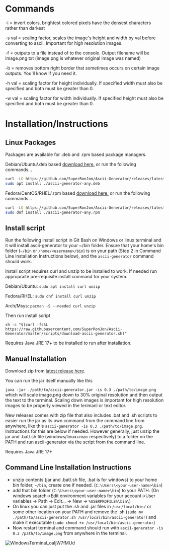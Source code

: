 # Commands

-i = invert colors, brightest colored pixels have the densest characters rather than darkest

-s val = scaling factor, scales the image's height and width by val before converting to ascii. Important for high resolution images.

-f = outputs to a file instead of to the console. Output filename will be image.png.txt (image.png is whatever original image was named)

-b = removes bottom right border that sometimes occurs on certain image outputs. You'll know if you need it.

-h val = scaling factor for height individually. If specified width must also be specified and both must be greater than 0.

-w val = scaling factor for width individually. If specified height must also be specified and both must be greater than 0.


# Installation/Instructions

## Linux Packages

Packages are available for .deb and .rpm based package managers.

Debian/Ubuntu/.deb based [download here.](https://github.com/SuperRonJon/Ascii-Generator/releases/latest/download/ascii-generator-any.deb) or run the following commands...

```sh
curl -LO https://github.com/SuperRonJon/Ascii-Generator/releases/latest/download/ascii-generator-any.deb
sudo apt install ./ascii-generator-any.deb
```

Fedora/CentOS/RHEL/.rpm based [download here.](https://github.com/SuperRonJon/Ascii-Generator/releases/latest/download/ascii-generator-any.rpm) or run the following commands...

```sh
curl -LO https://github.com/SuperRonJon/Ascii-Generator/releases/latest/download/ascii-generator-any.rpm
sudo dnf install ./ascii-generator-any.rpm
```

## Install script

Run the following install script in Git Bash on Windows or linux terminal and it will install ascii-generator to your ~/bin folder. Ensure that your home's bin folder (`~/bin` or `/home/<username>/bin`) is on your path (Step 2 in Command Line Installation Instructions below), and the `ascii-generator` command should work.

Install script requires curl and unzip to be installed to work. If needed run appropraite pre-requisite install command for your system.

Debian/Ubuntu: `sudo apt install curl unzip` 

Fedora/RHEL: `sudo dnf install curl unzip`

Arch/Msys: `pacman -S --needed curl unzip`

Then run install script

```
sh -c "$(curl -fsSL https://raw.githubusercontent.com/SuperRonJon/Ascii-Generator/master/scripts/download-ascii-generator.sh)"
```

Requires Java JRE 17+ to be installed to run after installation.

## Manual Installation

Download zip from [latest release here](https://github.com/SuperRonJon/Ascii-Generator/releases/).

You can run the jar itself manually like this

`java -jar ./path/to/ascii-generator.jar -is 0.3 ./path/to/image.png` which will scale image.png down to 30% original resolution and then output the text to the terminal. Scaling down images is important for high resolution images to be properly viewed in the terimanl or text editor.

New releases comes with zip file that also includes .bat and .sh scripts to easier run the jar as its own command from the command line from anywhere, like this `ascii-generator -is 0.3 ./path/to/image.png`. Instructions for this are below if needed. However generally, just unzip the jar and .bat/.sh file (windows/linux+mac respectively) to a folder on the PATH and run ascii-generator via the script from the command line.

Requires Java JRE 17+

## Command Line Installation Instructions

- unzip contents (jar and .bat/.sh file, .bat is for windows) to your home bin folder, `~/bin`, create one if needed. (`C:\Users\<your-user-name>\bin`)
- add that bin folder (`C:\Users\<your-user-name>\bin`) to your PATH. (On windows search->Edit environment variables for your account->User variables -> Path -> Edit... -> New -> `%USERPROFILE%\bin\`)
- On linux you can just put the .sh and .jar files in `/usr/local/bin/` or some other location on your PATH and remove the .sh (`sudo mv ./path/to/ascii-generator.sh /usr/local/bin/ascii-generator`) and make it executable (`sudo chmod +x /usr/local/bin/ascii-generator`)
- Now restart terminal and command should run with `ascii-generator -is 0.2 /path/to/image.png` from anywhere in the terminal.


![WindowsTerminal_oaIjW7fMUd](https://github.com/user-attachments/assets/7b8bb38a-e663-43d6-9183-f80794eac211)

